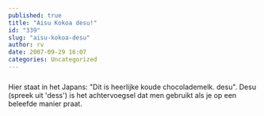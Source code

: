 ```yaml
---
published: true
title: "Aisu Kokoa desu!"
id: "339"
slug: "aisu-kokoa-desu"
author: rv
date: 2007-09-29 16:07
categories: Uncategorized
---
```

<a href="http://bp1.blogger.com/_RIq3e2nKDHo/Rv54e_VG7YI/AAAAAAAADWA/Ak2weI5tAcg/s1600-h/IMG_4228.jpg"><img style="display:block;text-align:center;cursor:pointer;margin:0 auto 10px;" src="http://bp1.blogger.com/_RIq3e2nKDHo/Rv54e_VG7YI/AAAAAAAADWA/Ak2weI5tAcg/s400/IMG_4228.jpg" alt="" border="0" /></a>Hier staat in het Japans: "Dit is heerlijke koude chocolademelk. desu". Desu (spreek uit 'dess') is het achtervoegsel dat men gebruikt als je op een beleefde manier praat.